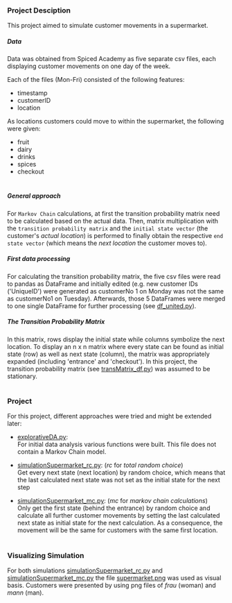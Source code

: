 ### Project Desciption

This project aimed to simulate customer movements in a supermarket.


##### Data

Data was obtained from Spiced Academy as five separate csv files, each displaying customer movements on one day of the week.

Each of the files (Mon-Fri) consisted of the following features:
- timestamp
- customerID
- location

As locations customers could move to within the supermarket, the following were given:
- fruit
- dairy
- drinks
- spices
- checkout

#  
##### General approach

For `Markov Chain` calculations, at first the transition probability matrix need to be calculated based on the actual data. Then, matrix multiplication with the `transition probability matrix` and the `initial state vector` (the customer's *actual location*) is performed to finally obtain the respective `end state vector` (which means the *next location* the customer moves to).

##### First data processing
For calculating the transition probability matrix, the five csv files were read to pandas as DataFrame and initially edited (e.g. new customer IDs ('UniqueID') were generated as customerNo 1 on Monday was not the same as customerNo1 on Tuesday). Afterwards, those 5 DataFrames were merged to one single DataFrame for further processing (see [df_united.py](df_united.py)).


##### The Transition Probability Matrix

In this matrix, rows display the initial state while columns symbolize the next location. To display an n x n matrix where every state can be found as initial state (row) as well as next state (column), the matrix was appropriately expanded (including 'entrance' and 'checkout').
In this project, the transition probability matrix (see [transMatrix_df.py](transMatrix_df.py)) was assumed to be stationary.


#  
### Project

For this project, different approaches were tried and might be extended later:

- [explorativeDA.py](explorativeDA.py): <br>
For initial data analysis various functions were built. This file does not contain a Markov Chain model.

- [simulationSupermarket_rc.py](simulationSupermarket_rc.py): (*rc* for *total random choice*)     
Get every next state (next location) by random choice, which means that the last calculated next state was not set as the initial state for the next step

- [simulationSupermarket_mc.py](simulationSupermarket_mc.py): (*mc* for *markov chain calculations*)    
Only get the first state (behind the entrance) by random choice and calculate all further customer movements by setting the last calculated next state as initial state for the next calculation. As a consequence, the movement will be the same for customers with the same first location.


#   
### Visualizing Simulation
For both simulations [simulationSupermarket_rc.py](simulationSupermarket_rc.py) and [simulationSupermarket_mc.py](simulationSupermarket_mc.py) the file
[supermarket.png](supermarket.png) was used as visual basis. Customers were presented by using png files of *frau* (woman) and *mann* (man).

